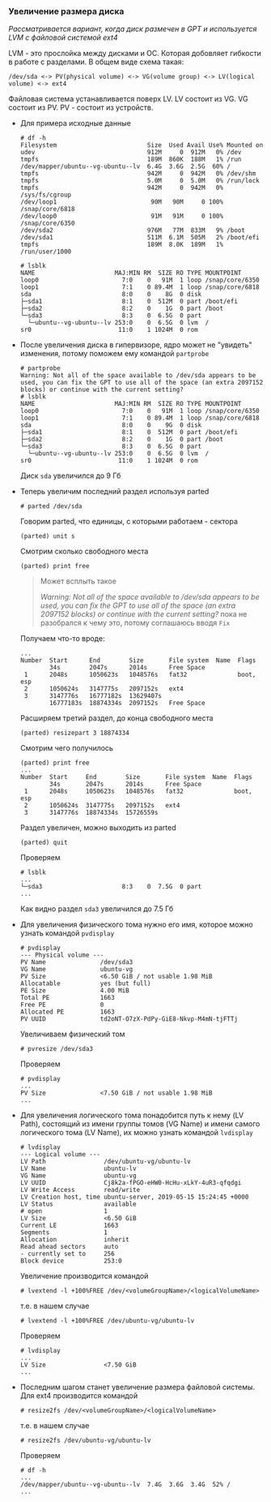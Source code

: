 ### Увеличение размера диска
_Рассматривается вариант, когда диск размечен в GPT и используется LVM с файловой системой ext4_

LVM - это прослойка между дисками и ОС. Которая добовляет гибкости в работе с разделами. В общем виде схема такая:

`/dev/sda <-> PV(physical volume) <-> VG(volume group) <-> LV(logical volume) <-> ext4`

Файловая система устанавливается поверх LV. LV состоит из VG. VG состоит из PV. PV - состоит из устройств.

- Для примера исходные данные
   ```
   # df -h
   Filesystem                         Size  Used Avail Use% Mounted on
   udev                               912M     0  912M   0% /dev
   tmpfs                              189M  860K  188M   1% /run
   /dev/mapper/ubuntu--vg-ubuntu--lv  6.4G  3.6G  2.5G  60% /
   tmpfs                              942M     0  942M   0% /dev/shm
   tmpfs                              5.0M     0  5.0M   0% /run/lock
   tmpfs                              942M     0  942M   0% /sys/fs/cgroup
   /dev/loop1                          90M   90M     0 100% /snap/core/6818
   /dev/loop0                          91M   91M     0 100% /snap/core/6350
   /dev/sda2                          976M   77M  833M   9% /boot
   /dev/sda1                          511M  6.1M  505M   2% /boot/efi
   tmpfs                              189M  8.0K  189M   1% /run/user/1000
   
   # lsblk
   NAME                      MAJ:MIN RM  SIZE RO TYPE MOUNTPOINT
   loop0                       7:0    0   91M  1 loop /snap/core/6350
   loop1                       7:1    0 89.4M  1 loop /snap/core/6818
   sda                         8:0    0    8G  0 disk
   ├─sda1                      8:1    0  512M  0 part /boot/efi
   ├─sda2                      8:2    0    1G  0 part /boot
   └─sda3                      8:3    0  6.5G  0 part
     └─ubuntu--vg-ubuntu--lv 253:0    0  6.5G  0 lvm  /
   sr0                        11:0    1 1024M  0 rom
  ```
- После увеличения диска в гипервизоре, ядро может не "увидеть" изменения, потому поможем ему командой `partprobe`
   ```
   # partprobe
   Warning: Not all of the space available to /dev/sda appears to be used, you can fix the GPT to use all of the space (an extra 2097152 blocks) or continue with the current setting?
   # lsblk
   NAME                      MAJ:MIN RM  SIZE RO TYPE MOUNTPOINT
   loop0                       7:0    0   91M  1 loop /snap/core/6350
   loop1                       7:1    0 89.4M  1 loop /snap/core/6818
   sda                         8:0    0    9G  0 disk
   ├─sda1                      8:1    0  512M  0 part /boot/efi
   ├─sda2                      8:2    0    1G  0 part /boot
   └─sda3                      8:3    0  6.5G  0 part
     └─ubuntu--vg-ubuntu--lv 253:0    0  6.5G  0 lvm  /
   sr0                        11:0    1 1024M  0 rom
  ```
  Диск `sda` увеличился до 9 Гб
- Теперь увеличим последний раздел используя parted
   ```
   # parted /dev/sda
   ```
   Говорим parted, что единицы, с которыми работаем - сектора
   ```
   (parted) unit s
   ```
   Смотрим сколько свободного места
   ```
   (parted) print free
   ```
   > Может всплыть такое
   >
   > _Warning: Not all of the space available to /dev/sda appears to be used, you can fix the GPT to use all of the space (an extra 2097152 blocks) or continue with the current setting?_
   > пока не разобрался к чему это, потому соглашаюсь вводя `Fix`
   
   Получаем что-то вроде:
   ```
   ...
   Number  Start      End        Size       File system  Name  Flags
           34s        2047s      2014s      Free Space
    1      2048s      1050623s   1048576s   fat32              boot, esp
    2      1050624s   3147775s   2097152s   ext4
    3      3147776s   16777182s  13629407s
           16777183s  18874334s  2097152s   Free Space
   ```
   Расширяем третий раздел, до конца свободного места
   ```
   (parted) resizepart 3 18874334
   ```
   Смотрим чего получилось
   ```
   (parted) print free
   ...
   Number  Start     End        Size       File system  Name  Flags
           34s       2047s      2014s      Free Space
    1      2048s     1050623s   1048576s   fat32              boot, esp
    2      1050624s  3147775s   2097152s   ext4
    3      3147776s  18874334s  15726559s
   ```
   Раздел увеличен, можно выходить из parted
   ```
   (parted) quit
   ```
   Проверяем
   
   ```
   # lsblk
   ...
   └─sda3                      8:3    0  7.5G  0 part
   ...
   ```
   
   Как видно раздел `sda3` увеличился до 7.5 Гб
   
- Для увеличения физического тома нужно его имя, которое можно узнать командой `pvdisplay`
   ```
   # pvdisplay
   --- Physical volume ---
   PV Name               /dev/sda3
   VG Name               ubuntu-vg
   PV Size               <6.50 GiB / not usable 1.98 MiB
   Allocatable           yes (but full)
   PE Size               4.00 MiB
   Total PE              1663
   Free PE               0
   Allocated PE          1663
   PV UUID               td2oNT-O7zX-PdPy-GiE8-Nkvp-M4mN-tjFTTj
   ```
   Увеличиваем физический том
   ```
   # pvresize /dev/sda3
   ```
   
   Проверяем   
   ```
   # pvdisplay
   ...
   PV Size               <7.50 GiB / not usable 1.98 MiB
   ...
   ```
- Для увеличения логического тома понадобится путь к нему (LV Path), состоящий из имени группы томов (VG Name) и имени самого логического тома (LV Name), их можно узнать командой `lvdisplay`
   ```
   # lvdisplay 
   --- Logical volume ---
   LV Path                /dev/ubuntu-vg/ubuntu-lv
   LV Name                ubuntu-lv
   VG Name                ubuntu-vg
   LV UUID                Cj8k2a-fPGO-eHW0-HcHu-xLkY-4uR3-qfqdgi
   LV Write Access        read/write
   LV Creation host, time ubuntu-server, 2019-05-15 15:24:45 +0000
   LV Status              available
   # open                 1
   LV Size                <6.50 GiB
   Current LE             1663
   Segments               1
   Allocation             inherit
   Read ahead sectors     auto
   - currently set to     256
   Block device           253:0
   ```
   Увеличение производится командой
   ```
   # lvextend -l +100%FREE /dev/<volumeGroupName>/<logicalVolumeName>
   ```
   т.е. в нашем случае
   ```
   # lvextend -l +100%FREE /dev/ubuntu-vg/ubuntu-lv
   ```
   Проверяем
   ```
   # lvdisplay 
   ...
   LV Size                <7.50 GiB
   ...
   ```
- Последним шагом станет увеличение размера файловой системы. Для ext4 производится командой
   ```
   # resize2fs /dev/<volumeGroupName>/<logicalVolumeName>
   ```
   т.е. в нашем случае
   ```
   # resize2fs /dev/ubuntu-vg/ubuntu-lv
   ```
   Проверяем
   ```
   # df -h
   ...
   /dev/mapper/ubuntu--vg-ubuntu--lv  7.4G  3.6G  3.4G  52% /
   ...
   ```

